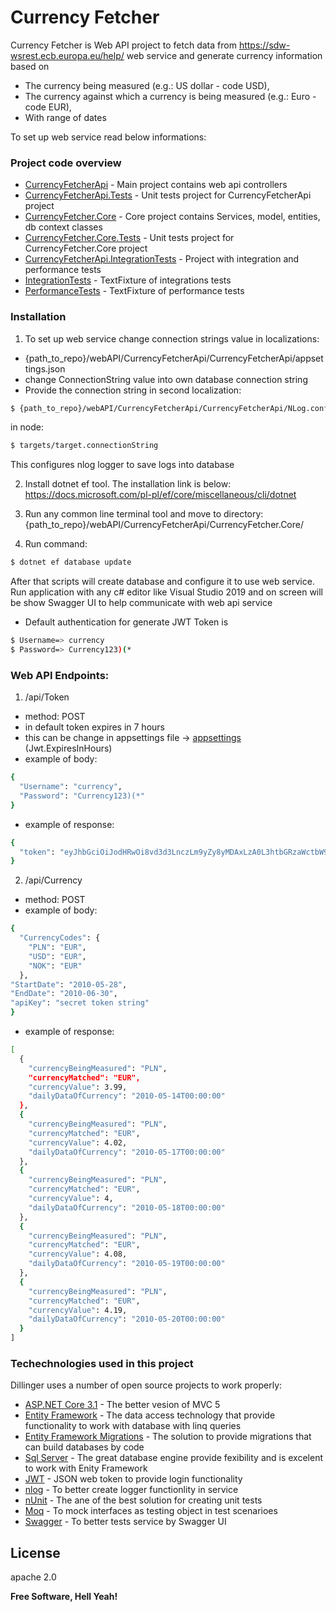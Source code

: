 # Currency Fetcher

Currency Fetcher is Web API project to fetch data from https://sdw-wsrest.ecb.europa.eu/help/ web service and generate currency information based on 

  - The currency being measured (e.g.: US dollar - code USD),
  - The currency against which a currency is being measured (e.g.: Euro - code EUR),
  - With range of dates

To set up web service read below informations:

### Project code overview

* [CurrencyFetcherApi] - Main project contains web api controllers
* [CurrencyFetcherApi.Tests] - Unit tests project for CurrencyFetcherApi project
* [CurrencyFetcher.Core] - Core project contains Services, model, entities, db context classes
* [CurrencyFetcher.Core.Tests] - Unit tests project for CurrencyFetcher.Core project
* [CurrencyFetcherApi.IntegrationTests] - Project with integration and performance tests
* [IntegrationTests] - TextFixture of integrations tests
* [PerformanceTests] - TextFixture of performance tests

### Installation

1. To set up web service change connection strings value in localizations:
- {path_to_repo}/webAPI/CurrencyFetcherApi/CurrencyFetcherApi/appsettings.json
- change ConnectionString value into own database connection string
- Provide the connection string in second localization:
```sh
$ {path_to_repo}/webAPI/CurrencyFetcherApi/CurrencyFetcherApi/NLog.config
``` 
in node:
```sh
$ targets/target.connectionString
```

This configures nlog logger to save logs into database

2. Install dotnet ef tool. The installation link is below:
https://docs.microsoft.com/pl-pl/ef/core/miscellaneous/cli/dotnet

3. Run any common line terminal tool and move to directory:
{path_to_repo}/webAPI/CurrencyFetcherApi/CurrencyFetcher.Core/

4. Run command:
```sh
$ dotnet ef database update
```

After that scripts will create database and configure it to use web service.
Run application with any c# editor like Visual Studio 2019 and on screen will be show
Swagger UI to help communicate with web api service


- Default authentication for generate JWT Token is
```sh
$ Username=> currency
$ Password=> Currency123)(*
```

### Web API Endpoints:

1. /api/Token
- method: POST
- in default token expires in 7 hours
- this can be change in appsettings file -> [appsettings] (Jwt.ExpiresInHours)
- example of body:
```sh
{
  "Username": "currency",
  "Password": "Currency123)(*"
}
```

- example of response:
```sh
{
  "token": "eyJhbGciOiJodHRwOi8vd3d3LnczLm9yZy8yMDAxLzA0L3htbGRzaWctbW9yZSNobWFjLXNoYTI1NiIsInR5cCI6IkpXVCJ9.eyJzdWIiOiJjZjdhZDViMC05Y2Y5LTRjYjktOGYyOS0wZTgyOTdmMGVlMzciLCJqdGkiOiJmOWIzZjExYi1lODI4LTQyODktYjM0OC1iNzRiYzRjMWUxZDkiLCJleHAiOjE1ODg3MDU5MDYsImlzcyI6Imh0dHBzOi8vbG9jYWxob3N0OjQ0MzE3IiwiYXVkIjoiaHR0cHM6Ly9sb2NhbGhvc3Q6NDQzMTcifQ.LCK99o3Fd8IviunPAbL2qWxXwSnTvA1C7X9l6ctRuO0"
}
```

2. /api/Currency 
- method: POST
- example of body:
```sh
{
  "CurrencyCodes": {
    "PLN": "EUR",
    "USD": "EUR",
    "NOK": "EUR"
  },
"StartDate": "2010-05-28",
"EndDate": "2010-06-30",
"apiKey": "secret token string"
}

```
- example of response:
```sh
[
  {
    "currencyBeingMeasured": "PLN",
    "currencyMatched": "EUR",
    "currencyValue": 3.99,
    "dailyDataOfCurrency": "2010-05-14T00:00:00"
  },
  {
    "currencyBeingMeasured": "PLN",
    "currencyMatched": "EUR",
    "currencyValue": 4.02,
    "dailyDataOfCurrency": "2010-05-17T00:00:00"
  },
  {
    "currencyBeingMeasured": "PLN",
    "currencyMatched": "EUR",
    "currencyValue": 4,
    "dailyDataOfCurrency": "2010-05-18T00:00:00"
  },
  {
    "currencyBeingMeasured": "PLN",
    "currencyMatched": "EUR",
    "currencyValue": 4.08,
    "dailyDataOfCurrency": "2010-05-19T00:00:00"
  },
  {
    "currencyBeingMeasured": "PLN",
    "currencyMatched": "EUR",
    "currencyValue": 4.19,
    "dailyDataOfCurrency": "2010-05-20T00:00:00"
  }
]
```

### Techechnologies used in this project

Dillinger uses a number of open source projects to work properly:

* [ASP.NET Core 3.1] - The better vesion of MVC 5
* [Entity Framework] - The data access technology that provide functionality
to work with database with linq queries
* [Entity Framework Migrations] - The solution to provide migrations that can build databases by code
* [Sql Server] - The great database engine provide fexibility and is excelent to work with Enity Framework
* [JWT] - JSON web token to provide login functionality
* [nlog] - To better create logger functionlity in service
* [nUnit] - The ane of the best solution for creating unit tests
* [Moq] - To mock interfaces as testing object in test scenarioes
* [Swagger] - To better tests service by Swagger UI

License
----
apache 2.0

**Free Software, Hell Yeah!**

[//]: # (These are reference links used in the body of this note and get stripped out when the markdown processor does its job. There is no need to format nicely because it shouldn't be seen. Thanks SO - http://stackoverflow.com/questions/4823468/store-comments-in-markdown-syntax)


   [ASP.NET Core 3.1]: <https://dotnet.microsoft.com/download/dotnet-core/3.1>
   [Entity Framework]: <https://docs.microsoft.com/pl-pl/ef/core/>
   [Entity Framework Migrations]: <https://docs.microsoft.com/en-gb/ef/core/managing-schemas/migrations/?tabs=dotnet-core-cli>
   [Sql Server]: <https://www.microsoft.com/en-gb/sql-server/sql-server-downloads>
   [nlog]: <https://github.com/NLog>
   [nUnit]: <https://nunit.org/>
   [Moq]: <https://www.nuget.org/packages/moq/>
   [Swagger]: <https://swagger.io/>
   [JWT]: <https://jwt.io/>
   [CurrencyFetcherApi]: <https://github.com/kmaraszkiewicz86/currency_fetcher/tree/master/webAPI/CurrencyFetcherApi/CurrencyFetcherApi>
   [CurrencyFetcherApi.Tests]: <https://github.com/kmaraszkiewicz86/currency_fetcher/tree/master/webAPI/CurrencyFetcherApi/Tests/CurrencyFetcherApi.Tests>
   [CurrencyFetcher.Core]: <https://github.com/kmaraszkiewicz86/currency_fetcher/tree/master/webAPI/CurrencyFetcherApi/CurrencyFetcher.Core>
   [CurrencyFetcher.Core.Tests]: <https://github.com/kmaraszkiewicz86/currency_fetcher/tree/master/webAPI/CurrencyFetcherApi/Tests/CurrencyFetcher.Core.Tests>
   [CurrencyFetcherApi.IntegrationTests]: <https://github.com/kmaraszkiewicz86/currency_fetcher/tree/master/webAPI/CurrencyFetcherApi/Tests/CurrencyFetcherApi.IntegrationTests>
    [PerformanceTests]: <https://github.com/kmaraszkiewicz86/currency_fetcher/blob/master/webAPI/CurrencyFetcherApi/Tests/CurrencyFetcherApi.IntegrationTests/CurrencyFetcherApi.IntegrationTests/Tests/CurrencyPerformanceTests.cs>
    [IntegrationTests]: <https://github.com/kmaraszkiewicz86/currency_fetcher/blob/master/webAPI/CurrencyFetcherApi/Tests/CurrencyFetcherApi.IntegrationTests/CurrencyFetcherApi.IntegrationTests/Tests/CurrencyIntegrationsTests.cs>
   [appsettings]: <https://github.com/kmaraszkiewicz86/currency_fetcher/blob/master/webAPI/CurrencyFetcherApi/CurrencyFetcherApi/appsettings.json>

